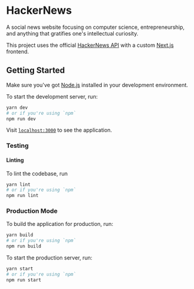 # HackerNews
A social news website focusing on computer science, entrepreneurship, and
anything that gratifies one's intellectual curiosity.

This project uses the official [HackerNews API](https://github.com/HackerNews/API)
with a custom [Next.js](https://nextjs.org) frontend.

## Getting Started

Make sure you've got [Node.js](https://nodejs.org) installed in your
development environment.

To start the development server, run:

```bash
yarn dev
# or if you're using `npm`
npm run dev
```

Visit [`localhost:3000`](http://localhost:3000) to see the application.

### Testing

#### Linting

To lint the codebase, run

```bash
yarn lint
# or if you're using `npm`
npm run lint
```

### Production Mode

To build the application for production, run:

```bash
yarn build
# or if you're using `npm`
npm run build
```

To start the production server, run:

```bash
yarn start
# or if you're using `npm`
npm run start
```
